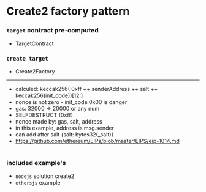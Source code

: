 # Create2 factory pattern

### `target` contract pre-computed 
- TargetContract 

### `create target` 
- Create2Factory 

---

- calculed: keccak256( 0xff ++ senderAddress ++ salt ++ keccak256(init_code))[12:]
- nonce  is not zero - init_code 0x00 is danger
- gas: 32000  -> 20000 or any num
- SELFDESTRUCT (0xff)
- nonce made by: gas, salt, address
- in this example, address is msg.sender
- can add after salt {salt: bytes32(_salt)}
- https://github.com/ethereum/EIPs/blob/master/EIPS/eip-1014.md
# 

### included example's
- `nodejs` solution create2
- `ethersjs` example
